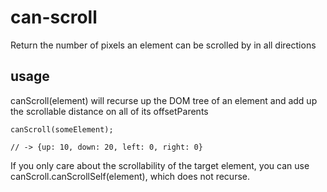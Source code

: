 # can-scroll

Return the number of pixels an element can be scrolled by in all directions

## usage

canScroll(element) will recurse up the DOM tree of an element and add up the scrollable distance on all of its offsetParents

    canScroll(someElement);

    // -> {up: 10, down: 20, left: 0, right: 0}

If you only care about the scrollability of the target element, you can use canScroll.canScrollSelf(element), which does not recurse.